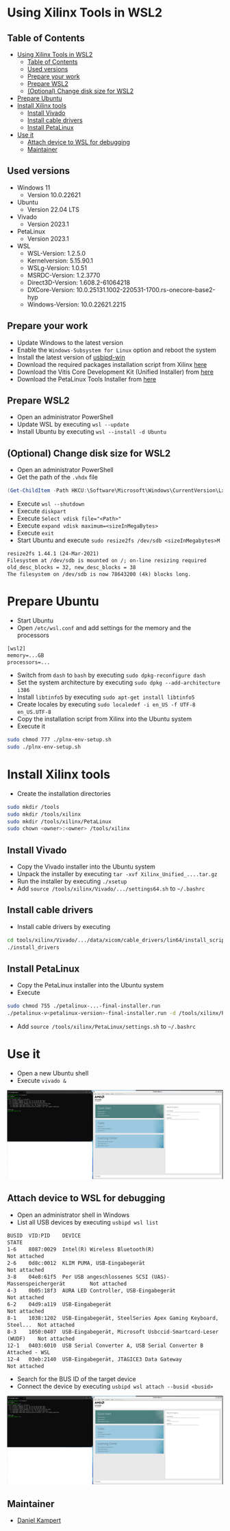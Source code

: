 # Using Xilinx Tools in WSL2

## Table of Contents

- [Using Xilinx Tools in WSL2](#using-xilinx-tools-in-wsl2)
  - [Table of Contents](#table-of-contents)
  - [Used versions](#used-versions)
  - [Prepare your work](#prepare-your-work)
  - [Prepare WSL2](#prepare-wsl2)
  - [(Optional) Change disk size for WSL2](#optional-change-disk-size-for-wsl2)
- [Prepare Ubuntu](#prepare-ubuntu)
- [Install Xilinx tools](#install-xilinx-tools)
  - [Install Vivado](#install-vivado)
  - [Install cable drivers](#install-cable-drivers)
  - [Install PetaLinux](#install-petalinux)
- [Use it](#use-it)
  - [Attach device to WSL for debugging](#attach-device-to-wsl-for-debugging)
  - [Maintainer](#maintainer)

## Used versions

- Windows 11
  - Version 10.0.22621
- Ubuntu
  - Version 22.04 LTS
- Vivado
  - Version 2023.1
- PetaLinux
  - Version 2023.1
- WSL
  - WSL-Version: 1.2.5.0
  - Kernelversion: 5.15.90.1
  - WSLg-Version: 1.0.51
  - MSRDC-Version: 1.2.3770
  - Direct3D-Version: 1.608.2-61064218
  - DXCore-Version: 10.0.25131.1002-220531-1700.rs-onecore-base2-hyp
  - Windows-Version: 10.0.22621.2215

## Prepare your work

- Update Windows to the latest version
- Enable the `Windows-Subsystem for Linux` option and reboot the system
- Install the latest version of [usbipd-win](https://github.com/dorssel/usbipd-win/releases)
- Download the required packages installation script from Xilinx [here](https://www.xilinx.com/support/answers/73296.html)
- Download the Vitis Core Development Kit (Unified Installer) from [here](https://www.xilinx.com/support/download/index.html/content/xilinx/en/downloadNav/vitis.html)
- Download the PetaLinux Tools Installer from [here](https://www.xilinx.com/support/download/index.html/content/xilinx/en/downloadNav/embedded-design-tools.html)

## Prepare WSL2

- Open an administrator PowerShell
- Update WSL by executing `wsl --update`
- Install Ubuntu by executing `wsl --install -d Ubuntu`

## (Optional) Change disk size for WSL2

- Open an administrator PowerShell
- Get the path of the `.vhdx` file 

```powershell
(Get-ChildItem -Path HKCU:\Software\Microsoft\Windows\CurrentVersion\Lxss | Where-Object { $_.GetValue("DistributionName") -eq 'Ubuntu' }).GetValue("BasePath") + "\ext4.vhdx"
```

- Execute `wsl --shutdown`
- Execute `diskpart`
- Execute `Select vdisk file="<Path>"`
- Execute `expand vdisk maximum=<sizeInMegaBytes>`
- Execute `exit`
- Start Ubuntu and execute `sudo resize2fs /dev/sdb <sizeInMegabytes>M`

```
resize2fs 1.44.1 (24-Mar-2021)
Filesystem at /dev/sdb is mounted on /; on-line resizing required
old_desc_blocks = 32, new_desc_blocks = 38
The filesystem on /dev/sdb is now 78643200 (4k) blocks long.
```

# Prepare Ubuntu

- Start Ubuntu
- Open `/etc/wsl.conf` and add settings for the memory and the processors

```
[wsl2]
memory=...GB
processors=...
```

- Switch from `dash` to `bash` by executing `sudo dpkg-reconfigure dash`
- Set the system architecture by executing `sudo dpkg --add-architecture i386`
- Install `libtinfo5` by executing `sudo apt-get install libtinfo5`
- Create locales by executing `sudo localedef -i en_US -f UTF-8 en_US.UTF-8`
- Copy the installation script from Xilinx into the Ubuntu system
- Execute it

```sh
sudo chmod 777 ./plnx-env-setup.sh
sudo ./plnx-env-setup.sh
```

# Install Xilinx tools

- Create the installation directories

```sh
sudo mkdir /tools
sudo mkdir /tools/xilinx
sudo mkdir /tools/xilinx/PetaLinux
sudo chown <owner>:<owner> /tools/xilinx
```

## Install Vivado

- Copy the Vivado installer into the Ubuntu system
- Unpack the installer by executing `tar -xvf Xilinx_Unified_....tar.gz`
- Run the installer by executing `./xsetup`
- Add `source /tools/xilinx/Vivado/.../settings64.sh` to `~/.bashrc`

## Install cable drivers

- Install cable drivers by executing

```sh
cd tools/xilinx/Vivado/.../data/xicom/cable_drivers/lin64/install_script/install_drivers/
./install_drivers
```

## Install PetaLinux

- Copy the PetaLinux installer into the Ubuntu system
- Execute

```sh
sudo chmod 755 ./petalinux-...-final-installer.run
./petalinux-v<petalinux-version>-final-installer.run -d /tools/xilinx/PetaLinux
```

- Add `source /tools/xilinx/PetaLinux/settings.sh` to `~/.bashrc`

# Use it

- Open a new Ubuntu shell
- Execute `vivado &`

![image(1).png](images/wsl/Image(1).png)

## Attach device to WSL for debugging

- Open an administrator shell in Windows
- List all USB devices by executing `usbipd wsl list`

```
BUSID  VID:PID    DEVICE                                                        STATE
1-6    8087:0029  Intel(R) Wireless Bluetooth(R)                                Not attached
2-6    0d8c:0012  KLIM PUMA, USB-Eingabegerät                                   Not attached
3-8    04e8:61f5  Per USB angeschlossenes SCSI (UAS)-Massenspeichergerät        Not attached
4-3    0b05:18f3  AURA LED Controller, USB-Eingabegerät                         Not attached
6-2    04d9:a119  USB-Eingabegerät                                              Not attached
8-1    1038:1202  USB-Eingabegerät, SteelSeries Apex Gaming Keyboard, Steel...  Not attached
8-3    1050:0407  USB-Eingabegerät, Microsoft Usbccid-Smartcard-Leser (WUDF)    Not attached
12-1   0403:6010  USB Serial Converter A, USB Serial Converter B                Attached - WSL
12-4   03eb:2140  USB-Eingabegerät, JTAGICE3 Data Gateway                       Not attached
```

- Search for the BUS ID of the target device
- Connect the device by executing `usbipd wsl attach --busid <busid>`

![image(2).png](images/wsl/Image(2).png)

## Maintainer

- [Daniel Kampert](mailto:daniel.kameprt@kampis-elektroecke.de)